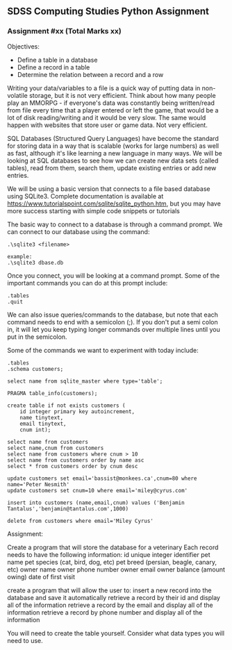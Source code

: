 ## SDSS Computing Studies Python Assignment
### Assignment #xx (Total Marks xx)

Objectives:
* Define a table in a database
* Define a record in a table
* Determine the relation between a record and a row


Writing your data/variables to a file is a quick way of putting data in non-volatile storage, but it is not very efficient.  Think about how many people play an MMORPG - if everyone's data was constantly being written/read from file every time that a player entered or left the game, that would be a lot of disk reading/writing and it would be very slow.  The same would happen with websites that store user or game data.  Not very efficient.

SQL Databases (Structured Query Languages) have become the standard for storing data in a way that is scalable (works for large numbers) as well as fast, although it's like learning a new language in many ways.  We will be looking at SQL databases to see how we can create new data sets (called tables), read from them, search them, update existing entries or add new entries.

We will be using a basic version that connects to a file based database using SQLite3.  Complete documentation is available at https://www.tutorialspoint.com/sqlite/sqlite_python.htm, but you may have more success starting with simple code snippets or tutorials

The basic way to connect to a database is through a command prompt.  We can connect to our database using the command:

```
.\sqlite3 <filename>

example:
.\sqlite3 dbase.db
```

Once you connect, you will be looking at a command prompt. Some of the important commands you can do at this prompt include:

```
.tables
.quit
```

We can also issue queries/commands to the database, but note that each command needs to end with a semicolon (;).  If you don't put a semi colon in, it will let you keep typing longer commands over multiple lines until you put in the semicolon.

Some of the commands we want to experiment with today include:
```
.tables
.schema customers;

```

```
select name from sqlite_master where type='table';
```
```
PRAGMA table_info(customers);
```
```
create table if not exists customers (
    id integer primary key autoincrement,
    name tinytext,
    email tinytext,
    cnum int);
```
```
select name from customers
select name,cnum from customers
select name from customers where cnum > 10
select name from customers order by name asc
select * from customers order by cnum desc
```
```
update customers set email='bassist@monkees.ca',cnum=80 where name='Peter Nesmith'
update customers set cnum=10 where email='miley@cyrus.com'
```
```
insert into customers (name,email,cnum) values ('Benjamin Tantalus','benjamin@tantalus.com',1000)
```
```
delete from customers where email='Miley Cyrus'
```

Assignment:

Create a program that will store the database for a veterinary
Each record needs to have the following information:
id unique integer identifier
pet name
pet species (cat, bird, dog, etc)
pet breed (persian, beagle, canary, etc)
owner name
owner phone number
owner email
owner balance (amount owing)
date of first visit

create a program that will allow the user to:
insert a new record into the database and save it automatically
retrieve a record by their id and display all of the information
retrieve a record by the email and display all of the information
retrieve a record by phone number and display all of the information

You will need to create the table yourself. Consider what data types you will
need to use.


